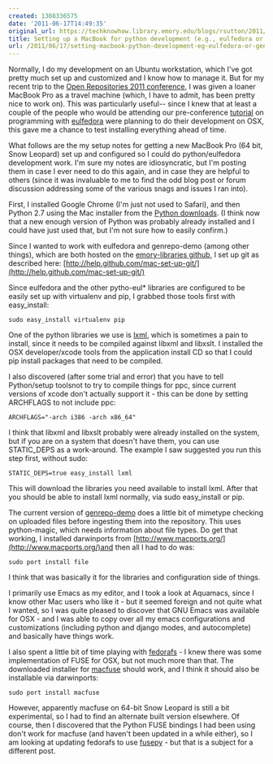 ```yaml
---
created: 1308336575
date: '2011-06-17T14:49:35'
original_url: https://techknowhow.library.emory.edu/blogs/rsutton/2011/06/17/setting-macbook-python-development-eg-eulfedora-or-genrepo-demo
title: Setting up a MacBook for python development (e.g., eulfedora or genrepo-demo)
url: /2011/06/17/setting-macbook-python-development-eg-eulfedora-or-genrepo-demo/
---
```



Normally, I do my development on an Ubuntu workstation, which I've got pretty much set up and customized and I know how to manage it. But for my recent trip to the [Open Repositories 2011 conference](https://conferences.tdl.org/or/index.php/OR2011/OR2011main), I was given a loaner MacBook Pro as a travel machine (which, I have to admit, has been pretty nice to work on). This was particularly useful-- since I knew that at least a couple of the people who would be attending our pre-conference [tutorial](http://eulfedora.readthedocs.org/en/latest/tutorials/fedora.html) on programming with [eulfedora](https://github.com/emory-libraries/eulfedora) were planning to do their development on OSX, this gave me a chance to test installing everything ahead of time.

What follows are the my setup notes for getting a new MacBook Pro (64 bit, Snow Leopard) set up and configured so I could do python/eulfedora development work. I'm sure my notes are idiosyncratic, but I'm posting them in case I ever need to do this again, and in case they are helpful to others (since it was invaluable to me to find the odd blog post or forum discussion addressing some of the various snags and issues I ran into).

First, I installed Google Chrome (I'm just not used to Safari), and then Python 2.7 using the Mac installer from the [Python downloads](http://www.python.org/download/releases/2.7.2/). (I think now that a new enough version of Python was probably already installed and I could have just used that, but I'm not sure how to easily confirm.)

Since I wanted to work with eulfedora and genrepo-demo (among other things), which are both hosted on the [emory-libraries github](https://github.com/emory-libraries), I set up git as described here: [http://help.github.com/mac-set-up-git/](http://help.github.com/mac-set-up-git/)

Since eulfedora and the other pytho-eul* libraries are configured to be easily set up with virtualenv and pip, I grabbed those tools first with easy_install:

``sudo easy_install virtualenv pip``

One of the python libraries we use is [lxml](http://lxml.de/), which is sometimes a pain to install, since it needs to be compiled against libxml and libxslt. I installed the OSX developer/xcode tools from the application install CD so that I could pip install packages that need to be compiled.

I also discovered (after some trial and error) that you have to tell Python/setup toolsnot to try to compile things for ppc, since current versions of xcode don't actually support it - this can be done by setting ARCHFLAGS to not include ppc:

``ARCHFLAGS="-arch i386 -arch x86_64"``

I think that libxml and libxslt probably were already installed on the system, but if you are on a system that doesn't have them, you can use STATIC_DEPS as a work-around. The example I saw suggested you run this step first, without sudo:

``STATIC_DEPS=true easy_install lxml``

This will download the libraries you need available to install lxml. After that you should be able to install lxml normally, via sudo easy_install or pip.

The current version of [genrepo-demo](https://github.com/emory-libraries/genrepo-demo) does a little bit of mimetype checking on uploaded files before ingesting them into the repository. This uses python-magic, which needs information about file types. Do get that working, I installed darwinports from [http://www.macports.org/](http://www.macports.org/)and then all I had to do was:

``sudo port install file``

I think that was basically it for the libraries and configuration side of things.

I primarily use Emacs as my editor, and I took a look at Aquamacs, since I know other Mac users who like it - but it seemed foreign and not quite what I wanted, so I was quite pleased to discover that GNU Emacs was available for OSX - and I was able to copy over all my emacs configurations and customizations (including python and django modes, and autocomplete) and basically have things work.

I also spent a little bit of time playing with [fedorafs](https://github.com/emory-libraries/fedorafs) - I knew there was some implementation of FUSE for OSX, but not much more than that. The downloaded installer for [macfuse](http://code.google.com/p/macfuse/) should work, and I think it should also be installable via darwinports:

``sudo port install macfuse``

However, apparently macfuse on 64-bit Snow Leopard is still a bit experimental, so I had to find an alternate built version elsewhere. Of course, then I discovered that the Python FUSE bindings I had been using don't work for macfuse (and haven't been updated in a while either), so I am looking at updating fedorafs to use [fusepy](http://code.google.com/p/fusepy/) - but that is a subject for a different post.
